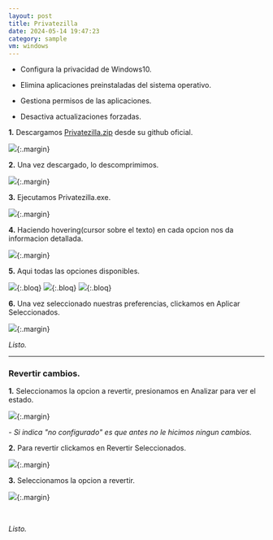 ```yaml
---
layout: post
title: Privatezilla
date: 2024-05-14 19:47:23
category: sample
vm: windows
---
```


<style>
  .bloq{width:33%;}
  @media (max-width: 576px){.bloq{width:auto;}}
</style>

- Configura la privacidad de Windows10.

- Elimina aplicaciones preinstaladas del sistema operativo.

- Gestiona permisos de las aplicaciones.

- Desactiva actualizaciones forzadas.

**1\.** Descargamos [Privatezilla.zip](https://github.com/builtbybel/privatezilla/releases) desde su github oficial.

![](/notas/public/img/privatezilla/download_zip.png){:.margin}

**2\.** Una vez descargado, lo descomprimimos.

![](/notas/public/img/privatezilla/decompressed.png){:.margin}

**3\.** Ejecutamos Privatezilla.exe.

![](/notas/public/img/privatezilla/privatezilla.png){:.margin}

**4\.** Haciendo hovering(cursor sobre el texto) en cada opcion nos da informacion detallada.

![](/notas/public/img/privatezilla/hovering.png){:.margin}

**5\.** Aqui todas las opciones disponibles.

![](/notas/public/img/privatezilla/option0.png){:.bloq}
![](/notas/public/img/privatezilla/option1.png){:.bloq}
![](/notas/public/img/privatezilla/option2.png){:.bloq}

**6\.** Una vez seleccionado nuestras preferencias, clickamos en Aplicar Seleccionados.

![](/notas/public/img/privatezilla/aplicar.png){:.margin}

_Listo._

---

### Revertir cambios.

**1\.** Seleccionamos la opcion a revertir, presionamos en Analizar para ver el estado.

![](/notas/public/img/privatezilla/analizer.png){:.margin}

_\- Si indica "no configurado" es que antes no le hicimos ningun cambios._

**2\.** Para revertir clickamos en Revertir Seleccionados.

![](/notas/public/img/privatezilla/rever.png){:.margin}

**3\.** Seleccionamos la opcion a revertir.

![](/notas/public/img/privatezilla/aplicar.png){:.margin}

<br>

_Listo._